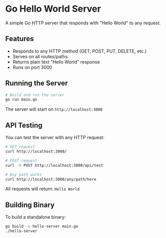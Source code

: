 # Go Hello World Server

A simple Go HTTP server that responds with "Hello World" to any request.

## Features

- Responds to any HTTP method (GET, POST, PUT, DELETE, etc.)
- Serves on all routes/paths
- Returns plain text "Hello World" response
- Runs on port 3000

## Running the Server

```bash
# Build and run the server
go run main.go
```

The server will start on `http://localhost:3000`

## API Testing

You can test the server with any HTTP request:

```bash
# GET request
curl http://localhost:3000/

# POST request  
curl -X POST http://localhost:3000/api/test

# Any path works
curl http://localhost:3000/any/path/here
```

All requests will return: `Hello World`

## Building Binary

To build a standalone binary:

```bash
go build -o hello-server main.go
./hello-server
```